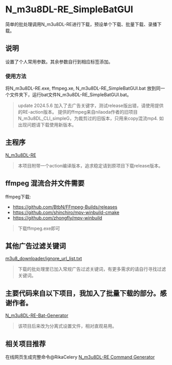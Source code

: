 # N_m3u8DL-RE_SimpleBatGUI
简单的批处理调用N_m3u8DL-RE进行下载，预设单个下载、批量下载、录播下载。

## 说明
设置了个人常用参数。其余参数自行到相应标签添加。
### 使用方法
将N_m3u8DL-RE.exe, ffmpeg.xe, N_m3u8DL-RE_SimpleBatGUI.bat 放到同一个文件夹下，运行bat文件N_m3u8DL-RE_SimpleBatGUI.bat。
> update 2024.5.6 
> 加入了去广告关键字，测试release版出错，请使用提供的RE-action版本。
> 提供的ffmpeg来自nilaoda作者的旧项目N_m3u8DL_CLI_simpleG，为裁剪过的旧版本，只用来copy混流mp4. 如出现问题请下载使用新版本。

## 主程序
[N_m3u8DL-RE](https://github.com/nilaoda/N_m3u8DL-RE)
> 本项目附带一个action编译版本，追求稳定请到原项目下载release版本。

## ffmpeg 混流合并文件需要
ffmpeg下载:
- https://github.com/BtbN/FFmpeg-Builds/releases
- https://github.com/shinchiro/mpv-winbuild-cmake
- https://github.com/zhongfly/mpv-winbuild
> 下载ffmpeg.exe即可

## 其他广告过滤关键词
[m3u8_downloader/ignore_url_list.txt](https://github.com/leavjenn/leavjenn.github.io/blob/master/m3u8_downloader/ignore_url_list.txt)
> 下载的批处理里已加入常规广告过滤关键词，有更多需求的请自行寻找过滤关键词。

## 主要代码来自以下项目，我加入了批量下载的部分。感谢作者。
[N_m3u8DL-RE-Bat-Generator](https://github.com/dupontjoy/N_m3u8DL-RE-Bat-Generator)
> 该项目后来改为分离式设置文件，相对直观易用。

## 相关项目推荐
在线网页生成完整命令@RikaCelery [N_m3u8DL-RE Command Generator](https://rikacelery.github.io/N_m3u8DL-RE_Command_Generator)
